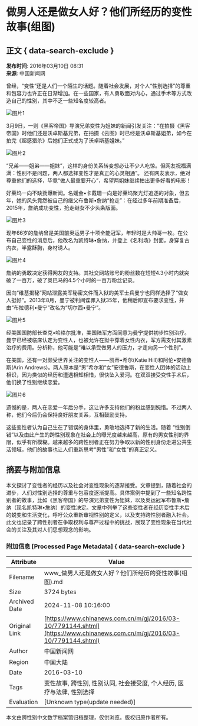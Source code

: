 # 做男人还是做女人好？他们所经历的变性故事(组图)

## 正文 { data-search-exclude }


**发布时间**: 2016年03月10日 08:31  
**来源**: 中国新闻网

曾经，“变性”还是人们一个陌生的话题。随着社会发展，对个人“性别选择”的尊重和包容力也许正在日渐增加。在一些国家，有人勇敢面对内心，通过手术等方式改造自己的性别，其中不乏一些知名度较高者。

![图片1](http://www.chinanews.com/2016/0310/201631082656.jpg)

3月9日，一则《黑客帝国》导演兄弟变性为姐妹的新闻引发关注：“在拍摄《黑客帝国》时他们还是沃卓斯基兄弟，在拍摄《云图》时已经是沃卓斯基姐弟，如今在拍完《超感猎杀》后她们正式成为了沃卓斯基姐妹。”

![图片2](http://www.chinanews.com/2016/0310/201631082713.jpg)

“兄弟——姐弟——姐妹”，这样的身份关系转变想必让不少人吃惊。但网友祝福满满：性别不是问题，两人都选择变性才是真正的心灵相通”。 还有网友表示，绝对尊重他们的选择，毕竟“做人最重要开心”，希望两姐妹继续拍出更多好看的电影！

好莱坞一向不缺劲爆新闻。名媛金•卡戴珊一向是好莱坞聚光灯追逐的对象，但去年，她的风头竟然被自己的继父布鲁斯•詹纳“抢走”：在经过多年前期准备后，2015年，詹纳成功变性，抢走继女不少头条版面。

![图片3](http://www.chinanews.com/2016/0310/201631082728.jpg)

现年66岁的詹纳曾是美国前奥运男子十项全能冠军，年轻时是大帅哥一枚。在公布自己变性的消息后，他改名为凯特琳•詹纳，并登上《名利场》封面，身穿复古内衣，半露酥胸，身材诱人。

![图片4](http://www.chinanews.com/2016/0310/201631082750.jpg)

詹纳的勇敢决定获得网友的支持。其社交网站账号的粉丝数在短短4.3小时内就突破了一百万，破了奥巴马的4.5个小时的一百万粉丝记录。

因向“维基揭秘”网站泄露美军秘密文件而入狱的美军士兵曼宁也同样选择了“做女人挺好”。2013年8月，曼宁被判间谍罪入狱35年，他稍后即宣布要求变性，并由“布拉德利•曼宁”改名为“切尔西•曼宁”。

![图片5](http://www.chinanews.com/2016/0310/201631082811.jpg)

经美国国防部长查克•哈格尔批准，美国陆军方面同意为曼宁提供初步性别治疗。曼宁已经被临床认定为变性人，也被允许在狱中穿着女性内衣，军方需支付其激素治疗的费用。分析称，他可能是“难以承受做男人的压力，才走向另一个性别”。

在美国，还有一对颇受世界关注的变性人——凯蒂•希尔(Katie Hill)和阿伦•安德鲁斯(Arin Andrews)。两人原本是“男”希尔和“女”安德鲁斯，在变性人团体的活动上相识，因为类似的经历和遭遇相知相惜，很快坠入爱河。在双双接受变性手术后，他们换了性别继续恋爱。

![图片6](http://www.chinanews.com/2016/0310/201631082835.jpg)

遗憾的是，两人在恋爱一年后分手，这让许多支持他们的粉丝感到惋惜。不过两人称，他们今后仍会保持良好朋友关系，互相鼓励支持。

这些变性者认为自己生在了错误的身体里，勇敢地选择了新的生活。随着 “性别倒错”以及由此产生的跨性别现象在社会上的曝光度越来越高，原有的男女性别的界限，似乎有所模糊。越来越多的跨性别者正在努力争取以新的性别身份走进公共生活领域，他们的故事也让人们重新思考“男性”和“女性”的真正定义。

## 摘要与附加信息

<!-- tcd_abstract -->
本文探讨了变性者的经历以及社会对变性现象的逐渐接受。文章提到，随着社会的进步，人们对性别选择的尊重与包容度逐渐提高。具体案例中提到了一些知名跨性别者的故事，比如《黑客帝国》的导演兄弟变性为姐妹，以及奥运冠军布鲁斯•詹纳（现名凯特琳•詹纳）的变性决定。文章中列举了这些变性者在经历变性手术后的蜕变和生活变化，呼吁公众重新审视性别的定义，以及支持跨性别者融入社会。此文也记录了跨性别者在争取权利与尊严过程中的挑战，展现了变性现象在当代社会的关注及其对人们思想观念的影响。
<!-- tcd_abstract_end -->

### 附加信息 [Processed Page Metadata] { data-search-exclude }

| Attribute       | Value                                  |
|-----------------|----------------------------------------|
| Filename        | www_做男人还是做女人好？他们所经历的变性故事(组图).md                             |
| Size            | 3724 bytes                           |
| Archived Date   | 2024-11-08 10:16:00                             |
| Original Link   | [https://www.chinanews.com.cn/m/gj/2016/03-10/7791144.shtml](https://www.chinanews.com.cn/m/gj/2016/03-10/7791144.shtml)                       |
| Author          | 中国新闻网                               |
| Region          | 中国大陆                               |
| Date            | 2016-03-10                                 |
| Tags            | 变性故事, 跨性别, 性别认同, 社会接受度, 个人经历, 医疗与法律, 性别选择                                 |
| Evaluation            | [Unknown type(update needed)]                                 |
<!-- tcd_table_end -->

本文由跨性别中文数字档案馆归档整理，仅供浏览。版权归原作者所有。
